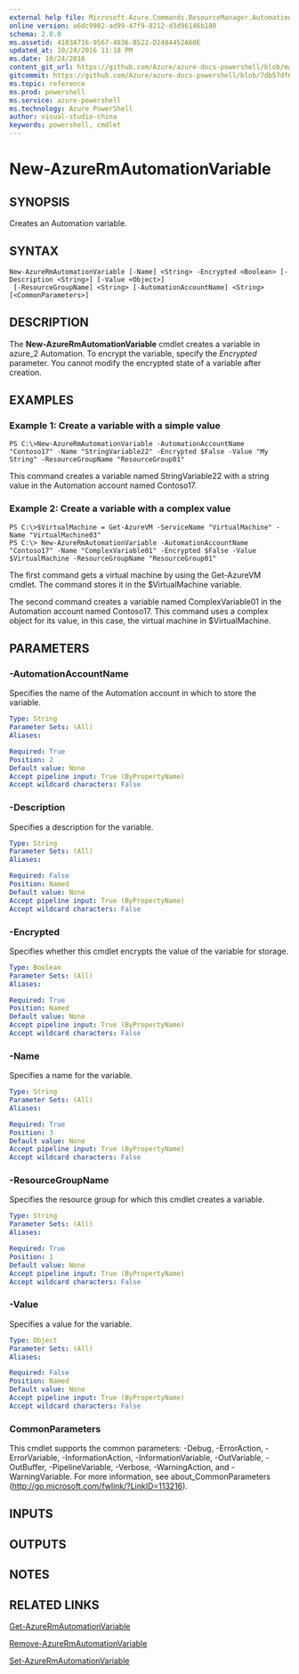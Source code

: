 ```yaml
---
external help file: Microsoft.Azure.Commands.ResourceManager.Automation.dll-Help.xml
online version: a6dc9902-ad99-47f9-8212-d3d96146b180
schema: 2.0.0
ms.assetid: 4103A716-9567-4836-B522-D2484452A60E
updated_at: 10/24/2016 11:18 PM
ms.date: 10/24/2016
content_git_url: https://github.com/Azure/azure-docs-powershell/blob/master/azureps-cmdlets-docs/ResourceManager/AzureRM.Automation/v2.2.0/New-AzureRMAutomationVariable.md
gitcommit: https://github.com/Azure/azure-docs-powershell/blob/7db57df6b5e709a7c001e6de362a1240d7583ae8/azureps-cmdlets-docs/ResourceManager/AzureRM.Automation/v2.2.0/New-AzureRMAutomationVariable.md
ms.topic: reference
ms.prod: powershell
ms.service: azure-powershell
ms.technology: Azure PowerShell
author: visual-studio-china
keywords: powershell, cmdlet
---
```


# New-AzureRmAutomationVariable

## SYNOPSIS
Creates an Automation variable.

## SYNTAX

```
New-AzureRmAutomationVariable [-Name] <String> -Encrypted <Boolean> [-Description <String>] [-Value <Object>]
 [-ResourceGroupName] <String> [-AutomationAccountName] <String> [<CommonParameters>]
```

## DESCRIPTION
The **New-AzureRmAutomationVariable** cmdlet creates a variable in azure_2 Automation.
To encrypt the variable, specify the *Encrypted* parameter.
You cannot modify the encrypted state of a variable after creation.

## EXAMPLES

### Example 1: Create a variable with a simple value
```
PS C:\>New-AzureRmAutomationVariable -AutomationAccountName "Contoso17" -Name "StringVariable22" -Encrypted $False -Value "My String" -ResourceGroupName "ResourceGroup01"
```

This command creates a variable named StringVariable22 with a string value in the Automation account named Contoso17.

### Example 2: Create a variable with a complex value
```
PS C:\>$VirtualMachine = Get-AzureVM -ServiceName "VirtualMachine" -Name "VirtualMachine03"
PS C:\> New-AzureRmAutomationVariable -AutomationAccountName "Contoso17" -Name "ComplexVariable01" -Encrypted $False -Value $VirtualMachine -ResourceGroupName "ResourceGroup01"
```

The first command gets a virtual machine by using the Get-AzureVM cmdlet.
The command stores it in the $VirtualMachine variable.

The second command creates a variable named ComplexVariable01 in the Automation account named Contoso17.
This command uses a complex object for its value, in this case, the virtual machine in $VirtualMachine.

## PARAMETERS

### -AutomationAccountName
Specifies the name of the Automation account in which to store the variable.

```yaml
Type: String
Parameter Sets: (All)
Aliases: 

Required: True
Position: 2
Default value: None
Accept pipeline input: True (ByPropertyName)
Accept wildcard characters: False
```

### -Description
Specifies a description for the variable.

```yaml
Type: String
Parameter Sets: (All)
Aliases: 

Required: False
Position: Named
Default value: None
Accept pipeline input: True (ByPropertyName)
Accept wildcard characters: False
```

### -Encrypted
Specifies whether this cmdlet encrypts the value of the variable for storage.

```yaml
Type: Boolean
Parameter Sets: (All)
Aliases: 

Required: True
Position: Named
Default value: None
Accept pipeline input: True (ByPropertyName)
Accept wildcard characters: False
```

### -Name
Specifies a name for the variable.

```yaml
Type: String
Parameter Sets: (All)
Aliases: 

Required: True
Position: 3
Default value: None
Accept pipeline input: True (ByPropertyName)
Accept wildcard characters: False
```

### -ResourceGroupName
Specifies the resource group for which this cmdlet creates a variable.

```yaml
Type: String
Parameter Sets: (All)
Aliases: 

Required: True
Position: 1
Default value: None
Accept pipeline input: True (ByPropertyName)
Accept wildcard characters: False
```

### -Value
Specifies a value for the variable.

```yaml
Type: Object
Parameter Sets: (All)
Aliases: 

Required: False
Position: Named
Default value: None
Accept pipeline input: True (ByPropertyName)
Accept wildcard characters: False
```

### CommonParameters
This cmdlet supports the common parameters: -Debug, -ErrorAction, -ErrorVariable, -InformationAction, -InformationVariable, -OutVariable, -OutBuffer, -PipelineVariable, -Verbose, -WarningAction, and -WarningVariable. For more information, see about_CommonParameters (http://go.microsoft.com/fwlink/?LinkID=113216).

## INPUTS

## OUTPUTS

## NOTES

## RELATED LINKS

[Get-AzureRmAutomationVariable](.\Get-AzureRMAutomationVariable.md)

[Remove-AzureRmAutomationVariable](.\Remove-AzureRMAutomationVariable.md)

[Set-AzureRmAutomationVariable](.\Set-AzureRMAutomationVariable.md)


